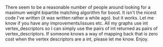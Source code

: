 There seem to be a reasonable number of people around looking for a maximum weight bipartite matching algorithm for boost. It isn't the nicest code I've written (it was written rather a while ago). but it works. Let me know if you have any improvements/issues etc. All my graphs use int vertex_descriptors so I can simply use the pairs of int returned as pairs of vertex_descriptors. If someone knows a way of mapping back that is zero cost when the vertex descriptors are a int, please let me know. Enjoy.
